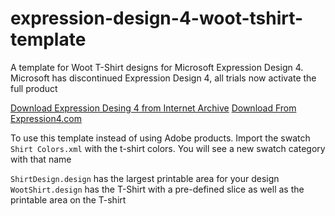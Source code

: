 # expression-design-4-woot-tshirt-template
A template for Woot T-Shirt designs for Microsoft Expression Design 4.
Microsoft has discontinued Expression Design 4, all trials now activate the full product

[Download Expression Desing 4 from Internet Archive](https://web.archive.org/web/20131207231023/http://download.microsoft.com/download/C/6/8/C6866D29-E373-4F3F-98F0-E80903E77852/Design_Trial_en.exe)
[Download From Expression4.com](https://expressiondesign4.com/)

To use this template instead of using Adobe products.
Import the swatch `Shirt Colors.xml` with the t-shirt colors. You will see a new swatch category with that name

`ShirtDesign.design` has the largest printable area for your design
`WootShirt.design` has the T-Shirt with a pre-defined slice as well as the printable area on the T-shirt


